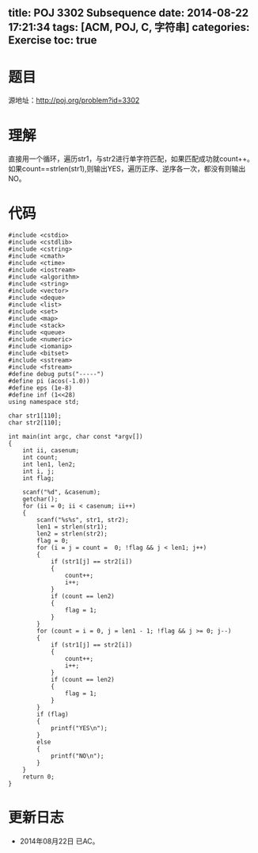 title: POJ 3302 Subsequence
date: 2014-08-22 17:21:34
tags: [ACM, POJ, C, 字符串]
categories: Exercise
toc: true
---
# 题目
源地址：http://poj.org/problem?id=3302

# 理解
直接用一个循环，遍历str1，与str2进行单字符匹配，如果匹配成功就count++。
如果count==strlen(str1),则输出YES，遍历正序、逆序各一次，都没有则输出NO。

<!-- more -->

# 代码
```
#include <cstdio>
#include <cstdlib>
#include <cstring>
#include <cmath>
#include <ctime>
#include <iostream>
#include <algorithm>
#include <string>
#include <vector>
#include <deque>
#include <list>
#include <set>
#include <map>
#include <stack>
#include <queue>
#include <numeric>
#include <iomanip>
#include <bitset>
#include <sstream>
#include <fstream>
#define debug puts("-----")
#define pi (acos(-1.0))
#define eps (1e-8)
#define inf (1<<28)
using namespace std;

char str1[110];
char str2[110];

int main(int argc, char const *argv[])
{
    int ii, casenum;
    int count;
    int len1, len2;
    int i, j;
    int flag;

    scanf("%d", &casenum);
    getchar();
    for (ii = 0; ii < casenum; ii++)
    {
        scanf("%s%s", str1, str2);
        len1 = strlen(str1);
        len2 = strlen(str2);
        flag = 0;
        for (i = j = count =  0; !flag && j < len1; j++)
        {
            if (str1[j] == str2[i])
            {
                count++;
                i++;
            }
            if (count == len2)
            {
                flag = 1;
            }
        }
        for (count = i = 0, j = len1 - 1; !flag && j >= 0; j--)
        {
            if (str1[j] == str2[i])
            {
                count++;
                i++;
            }
            if (count == len2)
            {
                flag = 1;
            }
        }
        if (flag)
        {
            printf("YES\n");
        }
        else
        {
            printf("NO\n");
        }
    }
    return 0;
}
```

# 更新日志
- 2014年08月22日 已AC。